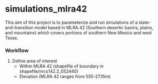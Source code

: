 # simulations_mlra42

This aim of this project is to parameterize and run simulations of a state-and-transition model based in MLRA 42 (Southern desertic basins, plains, and mountains) which covers portions of southern New Mexico and west Texas. 

### Workflow
1. Define area of interest
    - Within MLRA 42 (shapefile of boundary in shapefile/nrcs142.2_052440)
    - Elevation (MLRA 42 ranges from 555-2735m)

